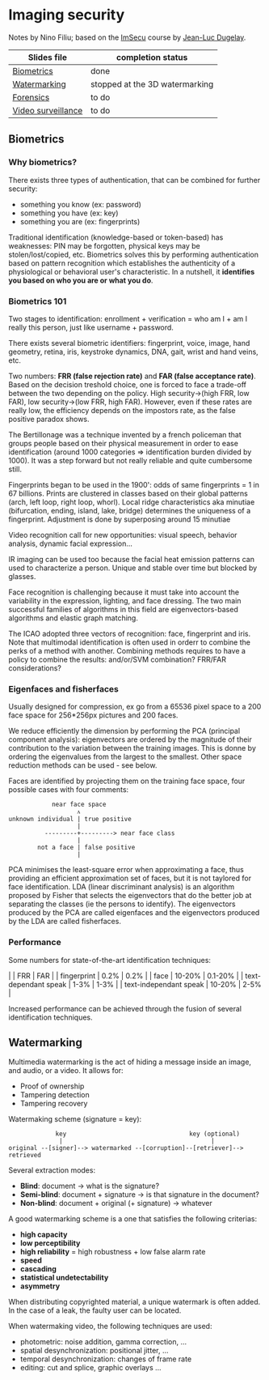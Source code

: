 # Imaging security

Notes by Nino Filiu; based on the [ImSecu](http://www.eurecom.fr/en/course/ImSecu-2018Spring) course by [Jean-Luc Dugelay](http://www.eurecom.fr/en/people/dugelay-jean-luc).

| Slides file | completion status |
| --- | --- |
| [Biometrics](https://my.eurecom.fr/upload/docs/application/pdf/2018-05/introbiom18-slides.pdf) | done |
| [Watermarking](https://my.eurecom.fr/upload/docs/application/pdf/2018-05/intro-watermarking2018-slides.pdf) | stopped at the 3D watermarking |
| [Forensics](https://my.eurecom.fr/upload/docs/application/pdf/2018-05/introdif-april2018-slides.pdf) | to do |
| [Video surveillance](https://my.eurecom.fr/upload/docs/application/pdf/2018-05/videosurveillancerefdoc15mai2018.pdf) | to do |

## Biometrics

### Why biometrics?

There exists three types of authentication, that can be combined for further security:

* something you know (ex: password)
* something you have (ex: key)
* something you are (ex: fingerprints)

Traditional identification (knowledge-based or token-based) has weaknesses: PIN may be forgotten, physical keys may be stolen/lost/copied, etc. Biometrics solves this by performing authentication based on pattern recognition which establishes the authenticity of a physiological or behavioral user's characteristic. In a nutshell, it **identifies you based on who you are or what you do**.

### Biometrics 101

Two stages to identification: enrollment + verification = who am I + am I really this person, just like username + password.

There exists several biometric identifiers: fingerprint, voice, image, hand geometry, retina, iris, keystroke dynamics, DNA, gait, wrist and hand veins, etc.

Two numbers: **FRR (false rejection rate)** and **FAR (false acceptance rate)**. Based on the decision treshold choice, one is forced to face a trade-off between the two depending on the policy. High security→(high FRR, low FAR), low security→(low FRR, high FAR). However, even if these rates are really low, the efficiency depends on the impostors rate, as the false positive paradox shows.

The Bertillonage was a technique invented by a french policeman that groups people based on their physical measurement in order to ease identification (around 1000 categories => identification burden divided by 1000). It was a step forward but not really reliable and quite cumbersome still.

Fingerprints began to be used in the 1900': odds of same fingerprints = 1 in 67 billions. Prints are clustered in classes based on their global patterns (arch, left loop, right loop, whorl). Local ridge characteristics aka minutiae (bifurcation, ending, island, lake, bridge) determines the uniqueness of a fingerprint. Adjustment is done by superposing around 15 minutiae

Video recognition call for new opportunities: visual speech, behavior analysis, dynamic facial expression...

IR imaging can be used too because the facial heat emission patterns can used to characterize a person. Unique and stable over time but blocked by glasses.

Face recognition is challenging because it must take into account the variability in the expression, lighting, and face dressing. The two main successful families of algorithms in this field are eigenvectors-based algorithms and elastic graph matching.

The ICAO adopted three vectors of recognition: face, fingerprint and iris. Note that multimodal identification is often used in orderr to combine the perks of a method with another. Combining methods requires to have a policy to combine the results: and/or/SVM combination? FRR/FAR considerations?

### Eigenfaces and fisherfaces

Usually designed for compression, ex go from a 65536 pixel space to a 200 face space for 256\*256px pictures and 200 faces.

We reduce efficiently the dimension by performing the PCA (principal component analysis): eigenvectors are ordered by the magnitude of their contribution to the variation between the training images. This is donne by ordering the eigenvalues from the largest to the smallest. Other space reduction methods can be used - see below.

Faces are identified by projecting them on the training face space, four possible cases with four comments:

```
            near face space
                   ᴧ
unknown individual | true positive
                   |
          ---------+---------> near face class
                   |
        not a face | false positive
                   |
```

PCA minimises the least-square error when approximating a face, thus providing an efficient approximation set of faces, but it is not taylored for face identification. LDA (linear discriminant analysis) is an algorithm proposed by Fisher that selects the eigenvectors that do the better job at separating the classes (ie the persons to identify). The eigenvectors produced by the PCA are called eigenfaces and the eigenvectors produced by the LDA are called fisherfaces.

### Performance

Some numbers for state-of-the-art identification techniques:

| | FRR | FAR |
| fingerprint | 0.2% | 0.2% |
| face | 10-20% | 0.1-20% |
| text-dependant speak | 1-3% | 1-3% |
| text-independant speak | 10-20% | 2-5% |

Increased performance can be achieved through the fusion of several identification techniques.



## Watermarking

Multimedia watermarking is the act of hiding a message inside an image, and audio, or a video. It allows for:

* Proof of ownership
* Tampering detection
* Tampering recovery

Watermaking scheme (signature = key):

```
             key                                  key (optional)
              |                                         |
original --[signer]--> watermarked --[corruption]--[retriever]--> retrieved
```

Several extraction modes:

* **Blind**: document → what is the signature?
* **Semi-blind**: document + signature → is that signature in the document?
* **Non-blind**: document + original (+ signature) → whatever

A good watermarking scheme is a one that satisfies the following criterias:

* **high capacity**
* **low perceptibility**
* **high reliability** = high robustness + low false alarm rate
* **speed**
* **cascading**
* **statistical undetectability**
* **asymmetry**

When distributing copyrighted material, a unique watermark is often added. In the case of a leak, the faulty user can be located.

When watermaking video, the following techniques are used:

* photometric: noise addition, gamma correction, ...
* spatial desynchronization: positional jitter, ...
* temporal desynchronization: changes of frame rate
* editing: cut and splice, graphic overlays ...


